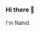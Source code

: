 ### Hi there 👋
I'm Nahid

<!--
**nahid1126/nahid1126** is a ✨ _special_ ✨ repository because its `README.md` (this file) appears on your GitHub profile.

Here are some ideas to get you started:

- 🔭 I’m currently working on ...
- 🌱 I’m currently learning ... Android
- 👯 I’m looking to collaborate on ... Android
- 🤔 I’m looking for help with ...
- 💬 Ask me about ...
- 📫 How to reach me: ... [nahidnub1126@gmail.com](https://mail.google.com/mail/u/0/#inbox?compose=new)
- 😄 Pronouns: ... he/him
- ⚡ Fun fact: ...
-->
